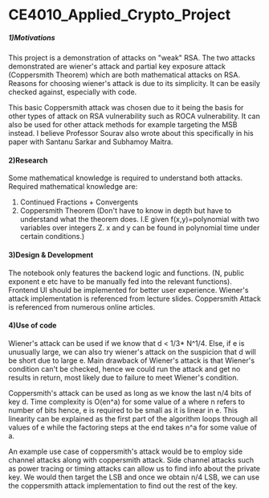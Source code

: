 # CE4010_Applied_Crypto_Project

##### 1)Motivations

This project is a demonstration of attacks on "weak" RSA. The two attacks demonstrated are wiener's attack and partial key exposure attack (Coppersmith Theorem) which are both mathematical attacks on RSA. Reasons for choosing wiener's attack is due to its simplicity. It can be easily checked against, especially with code.

This basic Coppersmith attack was chosen due to it being the basis for other types of attack on RSA vulnerability such as ROCA vulnerability. It can also be used for other attack methods for example targeting the MSB instead. I believe Professor Sourav also wrote about this specifically in his paper with Santanu Sarkar and Subhamoy Maitra.


#### 2)Research

Some mathematical knowledge is required to understand both attacks. Required mathematical knowledge are:
1. Continued Fractions + Convergents
2. Coppersmith Theorem (Don't have to know in depth but have to understand what the theorem does. I.E given f(x,y)=polynomial with two variables over integers Z. x and y can be found in polynomial time under certain conditions.)


#### 3)Design & Development

The notebook only features the backend logic and functions. (N, public exponent e etc have to be manually fed into the relevant functions). Frontend UI should be implemented for better user experience. Wiener's attack implementation is referenced from lecture slides. Coppersmith Attack is referenced from numerous online articles.


#### 4)Use of code

Wiener's attack can be used if we know that d < 1/3* N^1/4. Else, if e is unusually large, we can also try wiener's attack on the suspicion that d will be short due to large e. Main drawback of Wiener's attack is that Wiener's condition can't be checked, hence we could run the attack and get no results in return, most likely due to failure to meet Wiener's condition.

Coppersmith's attack can be used as long as we know the last n/4 bits of key d. Time complexity is O(en^a) for some value of a where n refers to number of bits hence, e is required to be small as it is linear in e. This linearity can be explained as the first part of the algorithm loops through all values of e while the factoring steps at the end takes n^a for some value of a. 

An example use case of coppersmith's attack would be to employ side channel attacks along with coppersmith attack. Side channel attacks such as power tracing or timing attacks can allow us to find info about the private key. We would then target the LSB and once we obtain n/4 LSB, we can use the coppersmith attack implementation to find out the rest of the key.
